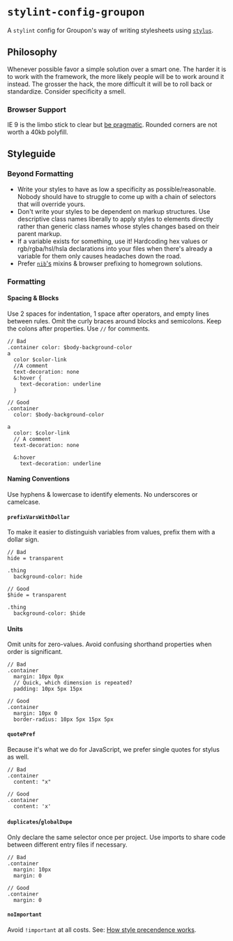 # `stylint-config-groupon`

A `stylint` config for Groupon's way of writing stylesheets
using [`stylus`][stylus].

[stylus]: http://learnboost.github.io/stylus/

## Philosophy

Whenever possible favor a simple solution over a smart one.
The harder it is to work with the framework,
the more likely people will be to work around it instead.
The grosser the hack,
the more difficult it will be to roll back or standardize.
Consider specificity a smell.

### Browser Support

IE 9 is the limbo stick to clear but [be pragmatic][pragmatic].
Rounded corners are not worth a 40kb polyfill.

[pragmatic]: http://dowebsitesneedtolookexactlythesameineverybrowser.com/

## Styleguide

### Beyond Formatting

* Write your styles to have as low a specificity as possible/reasonable.
  Nobody should have to struggle to come up with a chain of selectors that will override yours.
* Don't write your styles to be dependent on markup structures.
  Use descriptive class names liberally to apply styles to elements directly
  rather than generic class names whose styles changes based on their parent markup.
* If a variable exists for something, use it!
  Hardcoding hex values or rgb/rgba/hsl/hsla declarations into your files
  when there's already a variable for them only causes headaches down the road.
* Prefer [`nib`'s][nib] mixins & browser prefixing to homegrown solutions.

[nib]: https://github.com/tj/nib

### Formatting

#### Spacing & Blocks

Use 2 spaces for indentation, 1 space after operators, and empty lines between rules.
Omit the curly braces around blocks and semicolons.
Keep the colons after properties.
Use `//` for comments.

```styl
// Bad
.container color: $body-background-color
a
  color $color-link
  //A comment
  text-decoration: none
  &:hover {
    text-decoration: underline
  }

// Good
.container
  color: $body-background-color

a
  color: $color-link
  // A comment
  text-decoration: none

  &:hover
    text-decoration: underline
```

#### Naming Conventions

Use hyphens & lowercase to identify elements.
No underscores or camelcase.

#### `prefixVarsWithDollar`

To make it easier to distinguish variables from values,
prefix them with a dollar sign.

```styl
// Bad
hide = transparent

.thing
  background-color: hide

// Good
$hide = transparent

.thing
  background-color: $hide
```

#### Units

Omit units for zero-values.
Avoid confusing shorthand properties when order is significant.

```styl
// Bad
.container
  margin: 10px 0px
  // Quick, which dimension is repeated?
  padding: 10px 5px 15px

// Good
.container
  margin: 10px 0
  border-radius: 10px 5px 15px 5px
```

#### `quotePref`

Because it's what we do for JavaScript,
we prefer single quotes for stylus as well.

```styl
// Bad
.container
  content: "x"

// Good
.container
  content: 'x'
```

#### `duplicates`/`globalDupe`

Only declare the same selector once per project.
Use imports to share code between different entry files if necessary.

```styl
// Bad
.container
  margin: 10px
  margin: 0

// Good
.container
  margin: 0
```

#### `noImportant`

Avoid `!important` at all costs.
See: [How style precendence works][specificity].

[specificity]: https://developer.mozilla.org/en-US/docs/Web/CSS/Specificity
